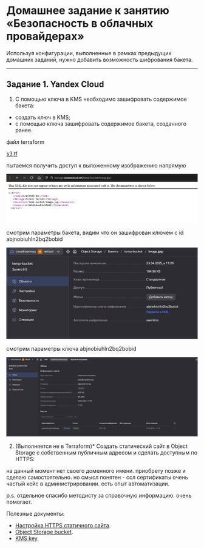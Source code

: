 # Домашнее задание к занятию «Безопасность в облачных провайдерах»  

Используя конфигурации, выполненные в рамках предыдущих домашних заданий, нужно добавить возможность шифрования бакета.

---
## Задание 1. Yandex Cloud   

1. С помощью ключа в KMS необходимо зашифровать содержимое бакета:

 - создать ключ в KMS;
 - с помощью ключа зашифровать содержимое бакета, созданного ранее.

файл terraform  

[s3.tf](./files/s3.tf)  

пытаемся получить доступ к выложенному изображению напрямую  

![результат](./images/1-1.png)  

смотрим параметры бакета, видим что он зашифрован ключем  с id abjnobiuhln2bq2bobid 

![результат](./images/1-2.png)  

смотрим параметры ключа abjnobiuhln2bq2bobid  

![результат](./images/1-3.png)  


2. (Выполняется не в Terraform)* Создать статический сайт в Object Storage c собственным публичным адресом и сделать доступным по HTTPS:

на данный момент нет своего доменного имени. приобрету позже и сделаю самостоятельно. но смысл понятен - ссл сертификаты очень частый кейс в администрировании. есть опыт автоматизации.


p.s. отдельное спасибо методисту за справочную информацию. очень помогает.

Полезные документы:

- [Настройка HTTPS статичного сайта](https://cloud.yandex.ru/docs/storage/operations/hosting/certificate).
- [Object Storage bucket](https://registry.terraform.io/providers/yandex-cloud/yandex/latest/docs/resources/storage_bucket).
- [KMS key](https://registry.terraform.io/providers/yandex-cloud/yandex/latest/docs/resources/kms_symmetric_key).

